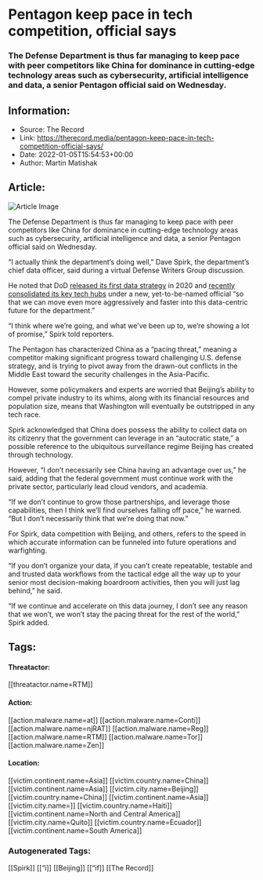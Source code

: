 # Pentagon keep pace in tech competition, official says
### The Defense Department is thus far managing to keep pace with peer competitors like China for dominance in cutting-edge technology areas such as cybersecurity, artificial intelligence and data, a senior Pentagon official said on Wednesday.

## Information:
+ Source: The Record
+ Link: https://therecord.media/pentagon-keep-pace-in-tech-competition-official-says/
+ Date: 2022-01-05T15:54:53+00:00
+ Author: Martin Matishak


## Article:
![Article Image](https://therecord.media/wp-content/uploads/2021/03/bigstock-Us-Pentagon-In-Washington-Dc-B-264708484-scaled.jpg)

The Defense Department is thus far managing to keep pace with peer competitors like China for dominance in cutting-edge technology areas such as cybersecurity, artificial intelligence and data, a senior Pentagon official said on Wednesday.


“I actually think the department’s doing well,” Dave Spirk, the department’s chief data officer, said during a virtual Defense Writers Group discussion.


He noted that DoD [released its first data strategy](https://media.defense.gov/2020/Oct/08/2002514180/-1/-1/0/DOD-DATA-STRATEGY.PDF) in 2020 and [recently consolidated its key tech hubs](http://v/) under a new, yet-to-be-named official “so that we can move even more aggressively and faster into this data-centric future for the department.”


“I think where we’re going, and what we’ve been up to, we’re showing a lot of promise,” Spirk told reporters. 


The Pentagon has characterized China as a “pacing threat,” meaning a competitor making significant progress toward challenging U.S. defense strategy, and is trying to pivot away from the drawn-out conflicts in the Middle East toward the security challenges in the Asia-Pacific.


However, some policymakers and experts are worried that Beijing’s ability to compel private industry to its whims, along with its financial resources and population size, means that Washington will eventually be outstripped in any tech race.


Spirk acknowledged that China does possess the ability to collect data on its citizenry that the government can leverage in an “autocratic state,” a possible reference to the ubiquitous surveillance regime Beijing has created through technology.


However, “I don’t necessarily see China having an advantage over us,” he said, adding that the federal government must continue work with the private sector, particularly lead cloud vendors, and academia.


“If we don’t continue to grow those partnerships, and leverage those capabilities, then I think we’ll find ourselves falling off pace,” he warned. “But I don’t necessarily think that we’re doing that now.”


For Spirk, data competition with Beijing, and others, refers to the speed in which accurate information can be funneled into future operations and warfighting.


“If you don’t organize your data, if you can’t create repeatable, testable and and trusted data workflows from the tactical edge all the way up to your senior most decision-making boardroom activities, then you will just lag behind,” he said.


“If we continue and accelerate on this data journey, I don’t see any reason that we won’t, we won’t stay the pacing threat for the rest of the world,” Spirk added.





## Tags:

#### Threatactor:
[[threatactor.name=RTM]]

#### Action:
[[action.malware.name=at]] [[action.malware.name=Conti]] [[action.malware.name=njRAT]] [[action.malware.name=Reg]] [[action.malware.name=RTM]] [[action.malware.name=Tor]] [[action.malware.name=Zen]]

#### Location:
[[victim.continent.name=Asia]] [[victim.country.name=China]] [[victim.continent.name=Asia]] [[victim.city.name=Beijing]] [[victim.country.name=China]] [[victim.continent.name=Asia]] [[victim.city.name=]] [[victim.country.name=Haiti]] [[victim.continent.name=North and Central America]] [[victim.city.name=Quito]] [[victim.country.name=Ecuador]] [[victim.continent.name=South America]]

### Autogenerated Tags:
[[Spirk]] [[“i]] [[Beijing]] [[“if]] [[The Record]]

